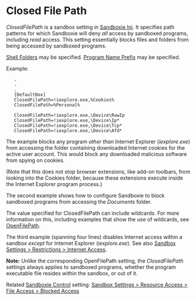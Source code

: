# Closed File Path

_ClosedFilePath_ is a sandbox setting in [Sandboxie Ini](SandboxieIni.md). It specifies path patterns for which Sandboxie will deny _all_ access by sandboxed programs, including _read_ access. This setting essentially blocks files and folders from being accessed by sandboxed programs.

[Shell Folders](ShellFolders.md) may be specified. [Program Name Prefix](ProgramNamePrefix.md) may be specified.

Example:

```
   .
   .
   .
   [DefaultBox]
   ClosedFilePath=!iexplore.exe,%Cookies%
   ClosedFilePath=%Personal%
```

```
   ClosedFilePath=!iexplore.exe,\Device\RawIp
   ClosedFilePath=!iexplore.exe,\Device\Ip*
   ClosedFilePath=!iexplore.exe,\Device\Tcp*
   ClosedFilePath=!iexplore.exe,\Device\Afd*
```

The example blocks any program _other than_ Internet Explorer (_iexplore.exe_) from accessing the folder containing downloaded Internet cookies for the active user account. This would block any downloaded malicious software from spying on cookies.

(Note that this does not stop browser extensions, like add-on toolbars, from looking into the Cookies folder, because these extensions execute inside the Internet Explorer program process.)

The second example shows how to configure Sandboxie to block sandboxed programs from accessing the _Documents_ folder.

The value specified for ClosedFilePath can include wildcards. For more information on this, including examples that show the use of wildcards, see [OpenFilePath](OpenFilePath.md).

The third example (spanning four lines) disables Internet access within a sandbox _except_ for Internet Explorer (_iexplore.exe_). See also [Sandbox Settings > Restrictions > Internet Access](RestrictionsSettings.md#internet-access).

**Note:** Unlike the corresponding OpenFilePath setting, the _ClosedFilePath_ settings always applies to sandboxed programs, whether the program executable file resides within the sandbox, or out of it.

Related [Sandboxie Control](SandboxieControl.md) setting: [Sandbox Settings > Resource Access > File Access > Blocked Access](ResourceAccessSettings.md#file-access--blocked-access)
